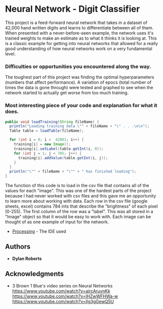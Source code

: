 # Neural Network - Digit Classifier

This project is a feed-forward neural network that takes in a dataset of 42,000 hand written digits and learns to differentiate between all of them. When presented with a never-before-seen example, the network uses it's trained weights to make an estimate as to what it thinks it is looking at. This is a classic example for getting into neural networks that allowed for a really good understanding of how neural networks work on a very fundamental level.

### Difficulties or opportunities you encountered along the way.

The toughest part of this project was finding the optimal hyperparameters (numbers that affect performance). A variation of epocs (total number of times the data is gone through) were tested and graphed to see when the network started to actually get worse from too much training.

### Most interesting piece of your code and explanation for what it does.

```Java
public void loadTraining(String fileName) {
  println("Loading training data \"" + fileName + "\" . . .\n\n");
  Table table = loadTable(fileName);

  for (int i = 0; i <  42001; i++) { 
    training[i] = new Image();
    training[i].setLabel(table.getInt(i, 0));
    for (int j = 1; j < 785; j++) {
      training[i].addValue(table.getInt(i, j));
    }
  }
  println("\"" + fileName + "\"" + " has finished loading");
}
```
The function of this code is to load in the csv file that contains all of the values for each "image". This was one of the hardest parts of the project because I had never worked with csv files and this gave me an opportunity to learn more about working with data. Each row in the csv file (google sheets, excel) contains 784 ints that describe the "brightness" of each pixel (0-255). The first column of the row was a "label". This was all stored in a "Image" object so that it would be easy to work with. Each image can be thought of as one example of input for the network.

* [Processing](https://processing.org/) - The IDE used

## Authors

* **Dylan Roberts** 


## Acknowledgments

* 3 Brown 1 Blue's video series on Neural Networks
https://www.youtube.com/watch?v=aircAruvnKk
https://www.youtube.com/watch?v=IHZwWFHWa-w
https://www.youtube.com/watch?v=Ilg3gGewQ5U
